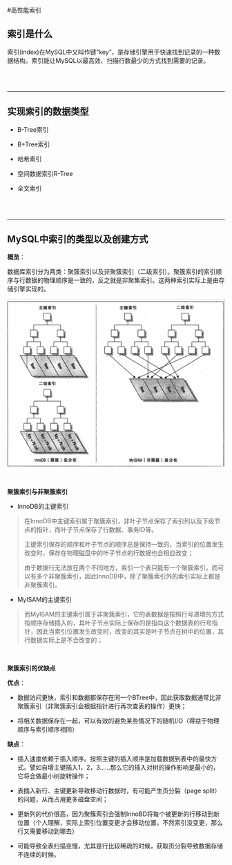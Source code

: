 #高性能索引

## 索引是什么
索引(index)在MySQL中又叫作键“key”，是存储引擎用于快速找到记录的一种数据结构。索引能让MySQL以最高效、扫描行数最少的方式找到需要的记录。

<br><br>

---

## 实现索引的数据类型

- B-Tree索引

- B+Tree索引

- 哈希索引

- 空间数据索引R-Tree

- 全文索引

<br><br>

---

## MySQL中索引的类型以及创建方式
**概览**：

数据库索引分为两类：聚簇索引以及非聚簇索引（二级索引）。聚簇索引的索引顺序与行数据的物理顺序是一致的，反之就是非聚集索引。这两种索引实际上是由存储引擎实现的。

![](index.png)

<br>

**聚簇索引与非聚簇索引**
 
- InnoDB的主键索引
 
> 在InnoDB中主键索引属于聚簇索引，非叶子节点保存了索引列以及下级节点的指针，而叶子节点保存了行数据、事务ID等。
>  
> 主键索引保存的顺序和叶子节点的顺序总是保持一致的，当索引的位置发生改变时，保存在物理磁盘中的叶子节点的行数据也会相应改变；
>  
> 由于数据行无法放在两个不同地方，索引一个表只能有一个聚簇索引，而可以有多个非聚簇索引，因此InnoDB中，除了聚簇索引外的索引实际上都是非聚簇索引。
 
- MyISAM的主键索引
 
> 而MyISAM的主键索引属于非聚簇索引，它的表数据是按照行号递增的方式按顺序存储插入的，其叶子节点实际上保存的是指向这个数据表的行号指针，因此当索引位置发生改变时，改变的其实是叶子节点在树中的位置，其行数据实际上是不会改变的；

<br>

**聚簇索引的优缺点**

**优点**：

- 数据访问更快，索引和数据都保存在同一个BTree中，因此获取数据通常比非聚簇索引（非聚簇索引会根据指针进行再次查表的操作）更快；

- 将相关数据保存在一起，可以有效的避免某些情况下的随机I/O（得益于物理顺序与索引顺序相同）

**缺点**：

- 插入速度依赖于插入顺序。按照主键的插入顺序是加载数据到表中的最快方式。譬如自增主键插入1，2，3……那么它的插入对树的操作影响是最小的，它将会做最小树旋转操作；

- 表插入新行、主键更新导致移动行数据时，有可能产生页分裂（page split）的问题，从而占用更多磁盘空间；

- 更新列的代价很高，因为聚簇索引会强制InnoBD将每个被更新的行移动到新位置（个人理解，实际上索引位置变更才会移动位置，不然索引没变更，那么行又需要移动到哪去）

- 可能导致全表扫描变慢，尤其是行比较稀疏的时候，获取页分裂导致数据存储不连续的时候。